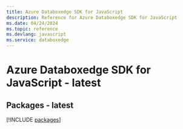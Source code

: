 ```yaml
---
title: Azure Databoxedge SDK for JavaScript
description: Reference for Azure Databoxedge SDK for JavaScript
ms.date: 04/24/2024
ms.topic: reference
ms.devlang: javascript
ms.service: databoxedge
---
```

# Azure Databoxedge SDK for JavaScript - latest
## Packages - latest
[!INCLUDE [packages](databoxedge-index.md)]